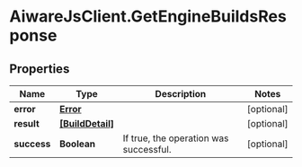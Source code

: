 # AiwareJsClient.GetEngineBuildsResponse

## Properties

Name | Type | Description | Notes
------------ | ------------- | ------------- | -------------
**error** | [**Error**](Error.md) |  | [optional] 
**result** | [**[BuildDetail]**](BuildDetail.md) |  | [optional] 
**success** | **Boolean** | If true, the operation was successful. | [optional] 


